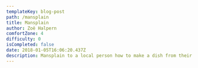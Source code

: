 ```yaml
---
templateKey: blog-post
path: /mansplain
title: Mansplain
author: Zoë Halpern
comfortZone: 4
difficulty: 0
isCompleted: false
date: 2018-01-05T16:06:20.437Z
description: Mansplain to a local person how to make a dish from their country.
---
```

